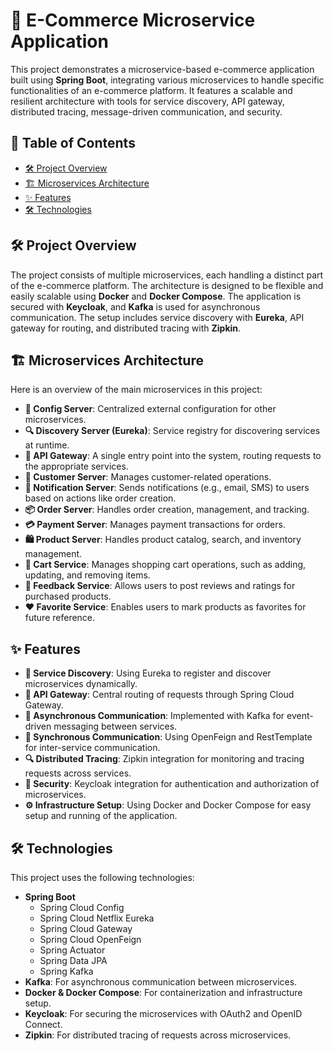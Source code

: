 # 🛒 E-Commerce Microservice Application
This project demonstrates a microservice-based e-commerce application built using **Spring Boot**, integrating various microservices to handle specific functionalities of an e-commerce platform. It features a scalable and resilient architecture with tools for service discovery, API gateway, distributed tracing, message-driven communication, and security.

## 📑 Table of Contents
- [🛠 Project Overview](#-project-overview)
- [🏗️ Microservices Architecture](#-microservices-architecture)
- [✨ Features](#-features)
- [🛠 Technologies](#-technologies)

## 🛠 Project Overview
The project consists of multiple microservices, each handling a distinct part of the e-commerce platform. The architecture is designed to be flexible and easily scalable using **Docker** and **Docker Compose**. The application is secured with **Keycloak**, and **Kafka** is used for asynchronous communication. The setup includes service discovery with **Eureka**, API gateway for routing, and distributed tracing with **Zipkin**.

## 🏗️ Microservices Architecture
Here is an overview of the main microservices in this project:

- **🔧 Config Server**: Centralized external configuration for other microservices.
- **🔍 Discovery Server (Eureka)**: Service registry for discovering services at runtime.
- **🚪 API Gateway**: A single entry point into the system, routing requests to the appropriate services.
- **👤 Customer Server**: Manages customer-related operations.
- **📩 Notification Server**: Sends notifications (e.g., email, SMS) to users based on actions like order creation.
- **📦 Order Server**: Handles order creation, management, and tracking.
- **💳 Payment Server**: Manages payment transactions for orders.
- **🛍️ Product Server**: Handles product catalog, search, and inventory management.
- **🛒 Cart Service**: Manages shopping cart operations, such as adding, updating, and removing items.
- **💬 Feedback Service**: Allows users to post reviews and ratings for purchased products.
- **❤️ Favorite Service**:  Enables users to mark products as favorites for future reference.




## ✨ Features
- **🧭 Service Discovery**: Using Eureka to register and discover microservices dynamically.
- **🚪 API Gateway**: Central routing of requests through Spring Cloud Gateway.
- **📡 Asynchronous Communication**: Implemented with Kafka for event-driven messaging between services.
- **🔗 Synchronous Communication**: Using OpenFeign and RestTemplate for inter-service communication.
- **🔍 Distributed Tracing**: Zipkin integration for monitoring and tracing requests across services.
- **🔐 Security**: Keycloak integration for authentication and authorization of microservices.
- **⚙️ Infrastructure Setup**: Using Docker and Docker Compose for easy setup and running of the application.




## 🛠 Technologies
This project uses the following technologies:

- **Spring Boot**
  - Spring Cloud Config
  - Spring Cloud Netflix Eureka
  - Spring Cloud Gateway
  - Spring Cloud OpenFeign
  - Spring Actuator
  - Spring Data JPA
  - Spring Kafka
- **Kafka**: For asynchronous communication between microservices.
- **Docker & Docker Compose**: For containerization and infrastructure setup.
- **Keycloak**: For securing the microservices with OAuth2 and OpenID Connect.
- **Zipkin**: For distributed tracing of requests across microservices.
